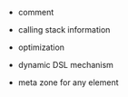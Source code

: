 - comment

- calling stack information

- optimization

- dynamic DSL mechanism

- meta zone for any element
